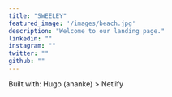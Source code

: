 ```yaml
---
title: "SWEELEY"
featured_image: '/images/beach.jpg'
description: "Welcome to our landing page."
linkedin: ""
instagram: ""
twitter: ""
github: ""
---
```

Built with: Hugo (ananke) > Netlify
